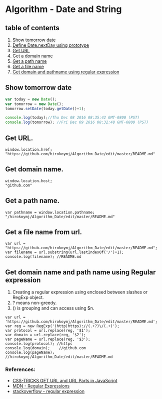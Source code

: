 # Algorithm - Date and String

## table of contents
1. [Show tomorrow date](#show-tomorrow-date)
2. [Define Date.nextDay using prototype](#)
3. [Get URL](#get-url)
4. [Get a domain name](#get-domain-name)
5. [Get a path name](#get-a-path-name)
6. [Get a file name](#get-a-file-name-from-url)
7. [Get domain and pathname using regular expression](#get-domain-name-and-path-name-using-regular-expression) 


## Show tomorrow date
```js
var today = new Date();
var tomorrow = new Date();
tomorrow.setDate(today.getDate()+1);

console.log(today);//Thu Dec 08 2016 08:35:42 GMT-0800 (PST)
console.log(tomorrow); //Fri Dec 09 2016 08:32:48 GMT-0800 (PST)
```

## Get URL.
```
window.location.href;
"https://github.com/hirokoymj/Algorithm_Date/edit/master/README.md"
```

## Get domain name.
```
window.location.host;
"github.com"
```

## Get a path name.
```
var pathname = window.location.pathname;
"/hirokoymj/Algorithm_Date/edit/master/README.md"
```

## Get a file name from url.
```
var url = "https://github.com/hirokoymj/Algorithm_Date/edit/master/README.md";
var filename = url.substring(url.lastIndexOf('/')+1);
console.log(filename); //README.md
```


## Get domain name and path name using Regular expression
1. Creating a regular expression using enclosed between slashes or RegExp object.
2. ? means non-greedy.
3. () is grouping and can access using $n.

```
var url = 'https://github.com/hirokoymj/Algorithm_Date/edit/master/README.md';
var reg = new RegExp('(http|https)://(.+?)\/(.+)');
var protocol = url.replace(reg, '$1');
var domain = url.replace(reg, '$2');
var pageName = url.replace(reg, '$3');
console.log(protocol); //https
console.log(domain);	//github.com
console.log(pageName);	//hirokoymj/Algorithm_Date/edit/master/README.md
```

### References:
- [CSS-TRICKS GET URL and URL Parts in JavaScript](https://css-tricks.com/snippets/javascript/get-url-and-url-parts-in-javascript/)
- [MDN - Regular Expressions](https://developer.mozilla.org/en-US/docs/Web/JavaScript/Guide/Regular_Expressions)
- [stackoverflow - regular expression](http://stackoverflow.com/questions/3809401/what-is-a-good-regular-expression-to-match-a-url)
